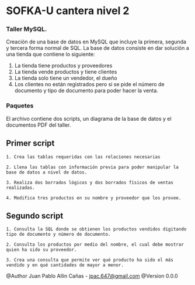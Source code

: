 # SOFKA-U cantera nivel 2

### Taller MySQL.

Creación de una base de datos en MySQL que incluye la primera, segunda y tercera forma normal de SQL. La base de datos consiste en dar
solución a una tienda que contiene lo siguiente:

1. La tienda tiene productos y proveedores
2. La tienda vende productos y tiene clientes
3. La tienda solo tiene un vendedor, el dueño
4. Los clientes no están registrados pero si se pide el número de documento y tipo de documento para poder hacer la venta.

### Paquetes

El archivo contiene dos scripts, un diagrama de la base de datos y el documentos PDF del taller.


## Primer script

```
1. Crea las tablas requeridas con las relaciones necesarias
```

```
2. Llena las tablas con información previa para poder manipular la base de datos a nivel de datos.
```

```
3. Realiza dos borrados lógicos y dos borrados físicos de ventas realizadas.
```

```
4. Modifica tres productos en su nombre y proveedor que los provee.
```

## Segundo script

```
1. Consulta la SQL donde se obtienen los productos vendidos digitando tipo de documento y número de documento.

```

```
2. Consulta los productos por medio del nombre, el cual debe mostrar quien ha sido su proveedor.

```

```
3. Crea una consulta que permite ver qué producto ha sido el más vendido y en qué cantidades de mayor a menor.
```

@Author Juan Pablo Allin Cañas - jpac.647@gmail.com
@Version 0.0.0
